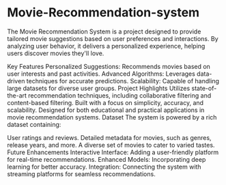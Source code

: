 # Movie-Recommendation-system
The Movie Recommendation System is a project designed to provide tailored movie suggestions based on user preferences and interactions. By analyzing user behavior, it delivers a personalized experience, helping users discover movies they'll love.

Key Features
Personalized Suggestions: Recommends movies based on user interests and past activities.
Advanced Algorithms: Leverages data-driven techniques for accurate predictions.
Scalability: Capable of handling large datasets for diverse user groups.
Project Highlights
Utilizes state-of-the-art recommendation techniques, including collaborative filtering and content-based filtering.
Built with a focus on simplicity, accuracy, and scalability.
Designed for both educational and practical applications in movie recommendation systems.
Dataset
The system is powered by a rich dataset containing:

User ratings and reviews.
Detailed metadata for movies, such as genres, release years, and more.
A diverse set of movies to cater to varied tastes.
Future Enhancements
Interactive Interface: Adding a user-friendly platform for real-time recommendations.
Enhanced Models: Incorporating deep learning for better accuracy.
Integration: Connecting the system with streaming platforms for seamless recommendations.
